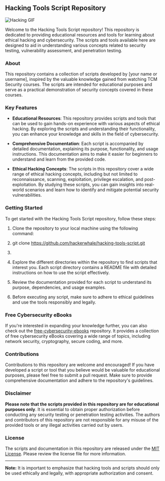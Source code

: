 ## Hacking Tools Script Repository

![Hacking GIF](https://image.freepik.com/free-vector/hacker-vector-banner_36298-52.jpg)

Welcome to the Hacking Tools Script repository! This repository is dedicated to providing educational resources and tools for learning about ethical hacking and cybersecurity. The scripts and tools available here are designed to aid in understanding various concepts related to security testing, vulnerability assessment, and penetration testing.

### About

This repository contains a collection of scripts developed by [your name or username], inspired by the valuable knowledge gained from watching TCM Security courses. The scripts are intended for educational purposes and serve as a practical demonstration of security concepts covered in these courses.

### Key Features

- **Educational Resources**: This repository provides scripts and tools that can be used to gain hands-on experience with various aspects of ethical hacking. By exploring the scripts and understanding their functionality, you can enhance your knowledge and skills in the field of cybersecurity.

- **Comprehensive Documentation**: Each script is accompanied by detailed documentation, explaining its purpose, functionality, and usage instructions. This documentation aims to make it easier for beginners to understand and learn from the provided code.

- **Ethical Hacking Concepts**: The scripts in this repository cover a wide range of ethical hacking concepts, including but not limited to reconnaissance, scanning, exploitation, privilege escalation, and post-exploitation. By studying these scripts, you can gain insights into real-world scenarios and learn how to identify and mitigate potential security vulnerabilities.

### Getting Started

To get started with the Hacking Tools Script repository, follow these steps:

1. Clone the repository to your local machine using the following command:
2. git clone https://github.com/hackerwhale/hacking-tools-script.git
3. 
2. Explore the different directories within the repository to find scripts that interest you. Each script directory contains a README file with detailed instructions on how to use the script effectively.

3. Review the documentation provided for each script to understand its purpose, dependencies, and usage examples.

4. Before executing any script, make sure to adhere to ethical guidelines and use the tools responsibly and legally.

### Free Cybersecurity eBooks

If you're interested in expanding your knowledge further, you can also check out the [free-cybersecurity-ebooks](https://github.com/hackerwhale/free-cybersecurity-ebooks) repository. It provides a collection of free cybersecurity eBooks covering a wide range of topics, including network security, cryptography, secure coding, and more.

### Contributions

Contributions to this repository are welcome and encouraged! If you have developed a script or tool that you believe would be valuable for educational purposes, please feel free to submit a pull request. Make sure to provide comprehensive documentation and adhere to the repository's guidelines.

### Disclaimer

**Please note that the scripts provided in this repository are for educational purposes only**. It is essential to obtain proper authorization before conducting any security testing or penetration testing activities. The authors and contributors of this repository are not responsible for any misuse of the provided tools or any illegal activities carried out by users.

### License

The scripts and documentation in this repository are released under the [MIT License](LICENSE). Please review the license file for more information.

---

**Note:** It is important to emphasize that hacking tools and scripts should only be used ethically and legally, with appropriate authorization and consent.

